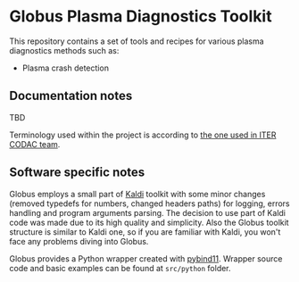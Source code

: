 Globus Plasma Diagnostics Toolkit
=================================

This repository contains a set of tools and recipes for various plasma diagnostics methods such as:
* Plasma crash detection

Documentation notes
-------------------

TBD

Terminology used within the project is according to [the one used in ITER CODAC team](https://static.iter.org/codac/pcdh7/Folder%201/19-ITER_CODAC_Abbreviations_and_Acronyms_2LT73V_v3_0.pdf).

Software specific notes
-----------------------

Globus employs a small part of [Kaldi](https://github.com/kaldi-asr/kaldi) toolkit with some minor
changes (removed typedefs for numbers, changed headers paths) for logging, errors handling and
program arguments parsing. The decision to use part of Kaldi code was made due to its high quality
and simplicity. Also the Globus toolkit structure is similar to Kaldi one, so if you are familiar 
with Kaldi, you won't face any problems diving into Globus.

Globus provides a Python wrapper created with [pybind11](https://github.com/pybind/pybind11). Wrapper
source code and basic examples can be found at `src/python` folder.
